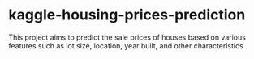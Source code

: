 # kaggle-housing-prices-prediction
This project aims to predict the sale prices of houses based on various features such as lot size, location, year built, and other characteristics
